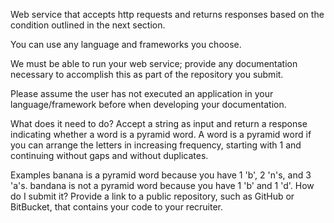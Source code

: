 Web service that accepts http requests and returns responses based on the condition outlined in the next section.

You can use any language and frameworks you choose.

We must be able to run your web service; provide any documentation necessary to accomplish this as part of the repository you submit.

Please assume the user has not executed an application in your language/framework before when developing your documentation.

What does it need to do?
Accept a string as input and return a response indicating whether a word is a pyramid word. A word is a pyramid word if you can arrange the letters in increasing frequency, starting with 1 and continuing without gaps and without duplicates.

Examples
banana is a pyramid word because you have 1 'b', 2 'n's, and 3 'a's.
bandana is not a pyramid word because you have 1 'b' and 1 'd'.
How do I submit it?
Provide a link to a public repository, such as GitHub or BitBucket, that contains your code to your recruiter.
